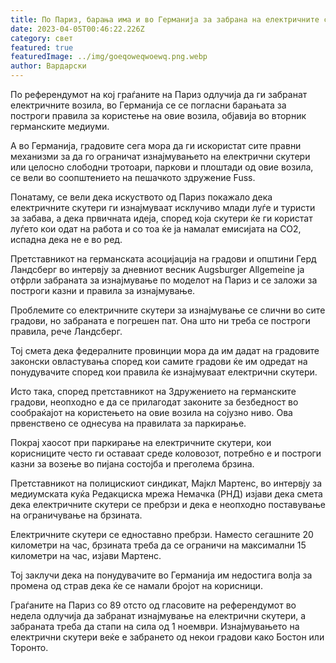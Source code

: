 ```yaml
---
title: По Париз, барања има и во Германија за забрана на електричните скутери
date: 2023-04-05T00:46:22.226Z
category: свет
featured: true
featuredImage: ../img/goeqoweqwoewq.png.webp
author: Вардарски
---
```


По референдумот на кој граѓаните на Париз одлучија да ги забранат електричните возила, во Германија се се погласни барањата за построги правила за користење на овие возила, објавија во вторник германските медиуми.

А во Германија, градовите сега мора да ги искористат сите правни механизми за да го ограничат изнајмувањето на електрични скутери или целосно слободни тротоари, паркови и плоштади од овие возила, се вели во соопштението на пешачкото здружение Fuss.

Понатаму, се вели дека искуството од Париз покажало дека електричните скутери ги изнајмуваат исклучиво млади луѓе и туристи за забава, а дека првичната идеја, според која скутери ќе ги користат луѓето кои одат на работа и со тоа ќе ја намалат емисијата на CO2, испадна дека не е во ред.

Претставникот на германската асоцијација на градови и општини Герд Ландсберг во интервју за дневниот весник Augsburger Allgemeine ја отфрли забраната за изнајмување по моделот на Париз и се заложи за построги казни и правила за изнајмување.

Проблемите со електричните скутери за изнајмување се слични во сите градови, но забраната е погрешен пат. Она што ни треба се построги правила, рече Ландсберг.

Тој смета дека федералните провинции мора да им дадат на градовите законски овластувања според кои самите градови ќе им одредат на понудувачите според кои правила ќе изнајмуваат електрични скутери.

Исто така, според претставникот на Здружението на германските градови, неопходно е да се прилагодат законите за безбедност во сообраќајот на користењето на овие возила на сојузно ниво. Ова првенствено се однесува на правилата за паркирање.

Покрај хаосот при паркирање на електричните скутери, кои корисниците често ги оставаат среде коловозот, потребно е и построги казни за возење во пијана состојба и преголема брзина.

Претставникот на полицискиот синдикат, Мајкл Мартенс, во интервју за медиумската куќа Редакциска мрежа Немачка (РНД) изјави дека смета дека електричните скутери се пребрзи и дека е неопходно поставување на ограничување на брзината.

Електричните скутери се едноставно пребрзи. Наместо сегашните 20 километри на час, брзината треба да се ограничи на максимални 15 километри на час, изјави Мартенс.

Тој заклучи дека на понудувачите во Германија им недостига волја за промена од страв дека ќе се намали бројот на корисници.

Граѓаните на Париз со 89 отсто од гласовите на референдумот во недела одлучија да забранат изнајмување на електрични скутери, а забраната треба да стапи на сила од 1 ноември. Изнајмувањето на електрични скутери веќе е забрането од некои градови како Бостон или Торонто.
